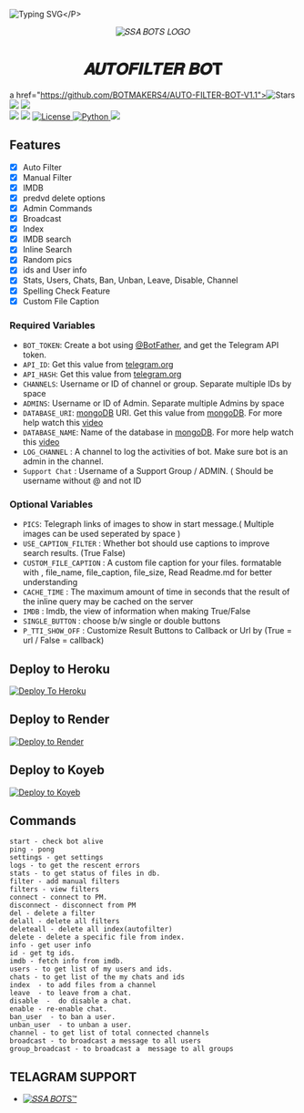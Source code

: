 ![Typing SVG](https://readme-typing-svg.herokuapp.com/?lines=𝑨𝑼𝑻𝑶𝑭𝑰𝑳𝑻𝑬𝑹+𝑩𝑶𝑻+𝑪𝑹𝑬𝑨𝑻𝑬𝑫+𝑩𝒀+ⓈⓈⒶ+ⒷⓄⓉⓈ™!𝐏𝐎𝐖𝐄𝐑𝐅𝐔𝐋𝐋+𝐓𝐆+𝑨𝑼𝑻𝑶𝑭𝑰𝑳𝑻𝑬𝑹+𝐁𝐎𝐓!)</P>
<p align="center">
  <img src="https://graph.org/file/92002e32beda4eca56f0f.jpg" alt="𝑆𝑆𝐴 𝐵𝑂𝑇𝑆 𝐿𝑂𝐺𝑂">
  </p>
<h1 align="center">
  <b> 𝑨𝑼𝑻𝑶𝑭𝑰𝑳𝑻𝑬𝑹 𝑩𝑶𝐓</b>
</h1>

a href="https://github.com/BOTMAKERS4/AUTO-FILTER-BOT-V1.1"><img src="https://img.shields.io/github/stars/BOTMAKERS4/AUTO-FILTER-BOT-V1.1?color=black&logo=github&logoColor=black&style=for-the-badge" alt="Stars"/> </a>
<a href="https://github.com/BOTMAKERS4/AUTO-FILTER-BOT-V1.1/network/members"> <img src="https://img.shields.io/github/forks/BOTMAKERS4/AUTO-FILTER-BOT-V1.1?color=black&logo=github&logoColor=black&style=for-the-badge" /></a>
<a href="https://github.com/BOTMAKERS4/AUTO-FILTER-BOT-V1.1"> <img src="https://img.shields.io/github/repo-size/BOTMAKERS4/AUTO-FILTER-BOT-V1.1?color=skyblue&logo=github&logoColor=blue&style=for-the-badge" /></a>   
<a href="https://github.com/BOTMAKERS4/AUTO-FILTER-BOT-V1.1/commit/main"> <img src="https://img.shields.io/github/last-commit/BOTMAKERS4/AUTO-FILTER-BOT-V1.1?color=black&logo=github&logoColor=black&style=for-the-badge" /></a>
<a href="https://github.com/BOTMAKERS4/AUTO-FILTER-BOT-V1.1"> <img src="https://img.shields.io/github/contributors/BOTMAKERS4/AUTO-FILTER-BOT-V1.1?color=skyblue&logo=github&logoColor=blue&style=for-the-badge" /></a>
<a href="https://github.com/BOTMAKERS4/AUTO-FILTER-BOT-V1.1/blob/main/LICENSE"> <img src="https://img.shields.io/badge/License- GPL 2.0 license -blueviolet?style=for-the-badge" alt="License" /> </a>
<a href="https://www.python.org/"> <img src="https://img.shields.io/badge/Written%20in-Python-skyblue?style=for-the-badge&logo=python" alt="Python" /> </a>
<a href="https://pypi.org/project/Pyrogram/"> <img src="https://img.shields.io/pypi/v/pyrogram?color=white&label=pyrogram&logo=python&logoColor=blue&style=for-the-badge" /></a>


## Features

- [x] Auto Filter
- [x] Manual Filter
- [x] IMDB
- [x] predvd delete options
- [x] Admin Commands
- [x] Broadcast
- [x] Index
- [x] IMDB search
- [x] Inline Search
- [x] Random pics
- [x] ids and User info 
- [x] Stats, Users, Chats, Ban, Unban, Leave, Disable, Channel
- [x] Spelling Check Feature
- [x] Custom File Caption

### Required Variables
* `BOT_TOKEN`: Create a bot using [@BotFather](https://telegram.dog/BotFather), and get the Telegram API token.
* `API_ID`: Get this value from [telegram.org](https://my.telegram.org/apps)
* `API_HASH`: Get this value from [telegram.org](https://my.telegram.org/apps)
* `CHANNELS`: Username or ID of channel or group. Separate multiple IDs by space
* `ADMINS`: Username or ID of Admin. Separate multiple Admins by space
* `DATABASE_URI`: [mongoDB](https://www.mongodb.com) URI. Get this value from [mongoDB](https://www.mongodb.com). For more help watch this [video](https://youtu.be/1G1XwEOnxxo)
* `DATABASE_NAME`: Name of the database in [mongoDB](https://www.mongodb.com). For more help watch this [video](https://youtu.be/1G1XwEOnxxo)
* `LOG_CHANNEL` : A channel to log the activities of bot. Make sure bot is an admin in the channel.
* `Support Chat` : Username of a Support Group / ADMIN. ( Should be username without @ and not ID
 ### Optional Variables
* `PICS`: Telegraph links of images to show in start message.( Multiple images can be used seperated by space )
* `USE_CAPTION_FILTER` : Whether bot should use captions to improve search results. (True False)
* `CUSTOM_FILE_CAPTION` : A custom file caption for your files. formatable with , file_name, file_caption, file_size, Read Readme.md for better understanding
* `CACHE_TIME` : The maximum amount of time in seconds that the result of the inline query may be cached on the server
* `IMDB` : Imdb, the view of information when making True/False
* `SINGLE_BUTTON` : choose b/w single or double buttons 
* `P_TTI_SHOW_OFF` : Customize Result Buttons to Callback or Url by (True = url / False = callback)

 ## Deploy to Heroku 
 
 [![Deploy To Heroku](https://www.herokucdn.com/deploy/button.svg)](https://heroku.com/deploy?template=https://github.com/BOTMAKERS4/AUTO-FILTER-BOT-V1.1)

 ## Deploy to Render

 [![Deploy to Render](https://render.com/images/deploy-to-render-button.svg)](https://render.com/deploy?repo=https://github.com/BOTMAKERS4/AUTO-FILTER-BOT-V1.1)

 ## Deploy to Koyeb

 [![Deploy to Koyeb](https://www.koyeb.com/static/images/deploy/button.svg)](https://app.koyeb.com/deploy?type=git&repository=github.com//BOTMAKERS4/AUTO-FILTER-BOT-V1.1&env[BOT_TOKEN]&env[API_ID]&env[API_HASH]&env[ADMIN]&env[DB_URL]&env[DB_NAME]=-SSABOTS&env[FORCE_SUB]&env[START_PIC]&env[PORT]=8080&run_command=python%20bot.py&branch=main&name=AUTO-FILTER-BOT) 
 ## Commands
```
start - check bot alive
ping - pong
settings - get settings 
logs - to get the rescent errors
stats - to get status of files in db.
filter - add manual filters
filters - view filters
connect - connect to PM.
disconnect - disconnect from PM
del - delete a filter
delall - delete all filters
deleteall - delete all index(autofilter)
delete - delete a specific file from index.
info - get user info
id - get tg ids.
imdb - fetch info from imdb.
users - to get list of my users and ids.
chats - to get list of the my chats and ids 
index  - to add files from a channel
leave  - to leave from a chat.
disable  -  do disable a chat.
enable - re-enable chat.
ban_user  - to ban a user.
unban_user  - to unban a user.
channel - to get list of total connected channels
broadcast - to broadcast a message to all users
group_broadcast - to broadcast a  message to all groups
```

## TELAGRAM SUPPORT 

* [![𝑆𝑆𝐴 𝐵𝑂𝑇S™](https://img.shields.io/static/v1?label=𝑆𝑆𝐴&message=𝐵𝑂𝑇S™&color=critical)](https://t.me/SSABOTS2)

